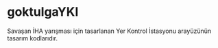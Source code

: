 # goktulgaYKI
Savaşan İHA yarışması için tasarlanan Yer Kontrol İstasyonu arayüzünün tasarım kodlarıdır.
